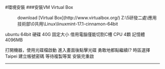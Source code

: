 #環境安裝
###安裝VM Virtual Box
<dl>
<dd>download [Virtual Box](http://www.virtualbox.org/)
Z:\5研發二處\應用技術部\0共用\Linux\linuxmint-17.1-cinnamon-64bit</dd>
</dl>
ubuntu 64bit
硬碟  40G  固定大小
借用電腦僅能切割C槽
CPU 4顆
記憶體 4096MB

打開機器，使用光碟檔啟動
進入畫面後點擊光碟
勇敢地都點繼續(?
時區選擇Taipei
建立帳號密碼
等待複製等案
安裝完重啟
___


